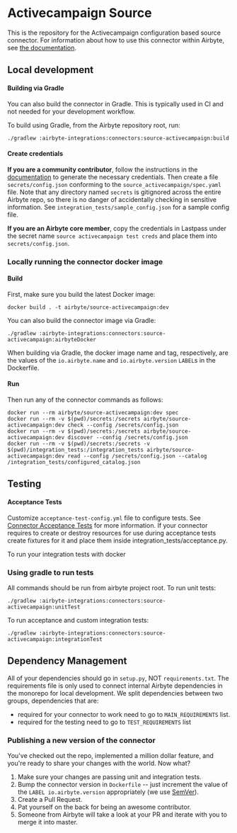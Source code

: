 # Activecampaign Source

This is the repository for the Activecampaign configuration based source connector.
For information about how to use this connector within Airbyte, see [the documentation](https://docs.airbyte.com/integrations/sources/activecampaign).

## Local development

#### Building via Gradle
You can also build the connector in Gradle. This is typically used in CI and not needed for your development workflow.

To build using Gradle, from the Airbyte repository root, run:
```
./gradlew :airbyte-integrations:connectors:source-activecampaign:build
```

#### Create credentials
**If you are a community contributor**, follow the instructions in the [documentation](https://docs.airbyte.com/integrations/sources/activecampaign)
to generate the necessary credentials. Then create a file `secrets/config.json` conforming to the `source_activecampaign/spec.yaml` file.
Note that any directory named `secrets` is gitignored across the entire Airbyte repo, so there is no danger of accidentally checking in sensitive information.
See `integration_tests/sample_config.json` for a sample config file.

**If you are an Airbyte core member**, copy the credentials in Lastpass under the secret name `source activecampaign test creds`
and place them into `secrets/config.json`.

### Locally running the connector docker image

#### Build
First, make sure you build the latest Docker image:
```
docker build . -t airbyte/source-activecampaign:dev
```

You can also build the connector image via Gradle:
```
./gradlew :airbyte-integrations:connectors:source-activecampaign:airbyteDocker
```
When building via Gradle, the docker image name and tag, respectively, are the values of the `io.airbyte.name` and `io.airbyte.version` `LABEL`s in
the Dockerfile.

#### Run
Then run any of the connector commands as follows:
```
docker run --rm airbyte/source-activecampaign:dev spec
docker run --rm -v $(pwd)/secrets:/secrets airbyte/source-activecampaign:dev check --config /secrets/config.json
docker run --rm -v $(pwd)/secrets:/secrets airbyte/source-activecampaign:dev discover --config /secrets/config.json
docker run --rm -v $(pwd)/secrets:/secrets -v $(pwd)/integration_tests:/integration_tests airbyte/source-activecampaign:dev read --config /secrets/config.json --catalog /integration_tests/configured_catalog.json
```
## Testing

#### Acceptance Tests
Customize `acceptance-test-config.yml` file to configure tests. See [Connector Acceptance Tests](https://docs.airbyte.com/connector-development/testing-connectors/connector-acceptance-tests-reference) for more information.
If your connector requires to create or destroy resources for use during acceptance tests create fixtures for it and place them inside integration_tests/acceptance.py.

To run your integration tests with docker

### Using gradle to run tests
All commands should be run from airbyte project root.
To run unit tests:
```
./gradlew :airbyte-integrations:connectors:source-activecampaign:unitTest
```
To run acceptance and custom integration tests:
```
./gradlew :airbyte-integrations:connectors:source-activecampaign:integrationTest
```

## Dependency Management
All of your dependencies should go in `setup.py`, NOT `requirements.txt`. The requirements file is only used to connect internal Airbyte dependencies in the monorepo for local development.
We split dependencies between two groups, dependencies that are:
* required for your connector to work need to go to `MAIN_REQUIREMENTS` list.
* required for the testing need to go to `TEST_REQUIREMENTS` list

### Publishing a new version of the connector
You've checked out the repo, implemented a million dollar feature, and you're ready to share your changes with the world. Now what?
1. Make sure your changes are passing unit and integration tests.
1. Bump the connector version in `Dockerfile` -- just increment the value of the `LABEL io.airbyte.version` appropriately (we use [SemVer](https://semver.org/)).
1. Create a Pull Request.
1. Pat yourself on the back for being an awesome contributor.
1. Someone from Airbyte will take a look at your PR and iterate with you to merge it into master.
